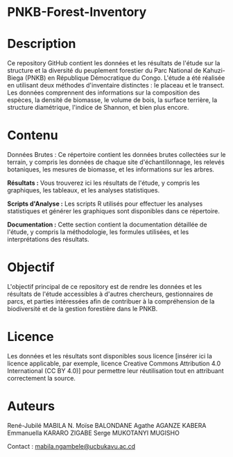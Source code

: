 # PNKB-Forest-Inventory

# Description
Ce repository GitHub contient les données et les résultats de l'étude sur la structure et la diversité du peuplement forestier du Parc National de Kahuzi-Biega (PNKB) en République Démocratique du Congo. L'étude a été réalisée en utilisant deux méthodes d'inventaire distinctes : le placeau et le transect. Les données comprennent des informations sur la composition des espèces, la densité de biomasse, le volume de bois, la surface terrière, la structure diamétrique, l'indice de Shannon, et bien plus encore.

# Contenu

Données Brutes : Ce répertoire contient les données brutes collectées sur le terrain, y compris les données de chaque site d'échantillonnage, les relevés botaniques, les mesures de biomasse, et les informations sur les arbres.

**Résultats :** Vous trouverez ici les résultats de l'étude, y compris les graphiques, les tableaux, et les analyses statistiques.

**Scripts d'Analyse :** Les scripts R utilisés pour effectuer les analyses statistiques et générer les graphiques sont disponibles dans ce répertoire.

**Documentation :** Cette section contient la documentation détaillée de l'étude, y compris la méthodologie, les formules utilisées, et les interprétations des résultats.

# Objectif
L'objectif principal de ce repository est de rendre les données et les résultats de l'étude accessibles à d'autres chercheurs, gestionnaires de parcs, et parties intéressées afin de contribuer à la compréhension de la biodiversité et de la gestion forestière dans le PNKB.

# Licence
Les données et les résultats sont disponibles sous licence [insérer ici la licence applicable, par exemple, licence Creative Commons Attribution 4.0 International (CC BY 4.0)] pour permettre leur réutilisation tout en attribuant correctement la source.

# Auteurs
René-Jubilé MABILA N.
Moïse BALONDANE
Agathe AGANZE KABERA
Emmanuella KARARO ZIGABE
Serge MUKOTANYI MUGISHO

Contact : mabila.ngambele@ucbukavu.ac.cd
